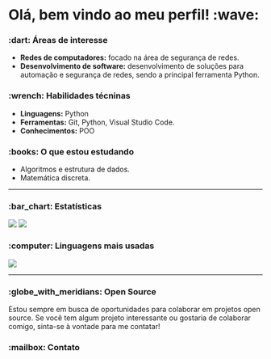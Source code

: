 <h1> Olá, bem vindo ao meu perfil! :wave: </h1>

<!-- 
<h3>Sobre mim</h3>
<p></p>
-->

<h3> :dart: Áreas de interesse</h3>
<ul>
  <li><strong>Redes de computadores:</strong> focado na área de segurança de redes.</li>
  <li><strong>Desenvolvimento de software:</strong> desenvolvimento de soluções para automação e segurança de redes, sendo a principal ferramenta Python. </li>
</ul>

<h3> :wrench: Habilidades técninas</h3>
<ul>
  <li><strong>Linguagens:</strong> Python </li>
  <li><strong>Ferramentas:</strong> Git, Python, Visual Studio Code. </li>
  <li><strong>Conhecimentos:</strong> POO </li>
</ul>

<h3> :books: O que estou estudando</h3>
<ul>
  <li>Algoritmos e estrutura de dados.</li>
  <li>Matemática discreta.</li>
</ul>
<hr />
<h3> :bar_chart: Estatísticas</h3>
<p>
  <img src=https://github-readme-stats.vercel.app/api?username=limadaniel70&theme=nord&show_icons=true&hide_border=true&count_private=true />
  <img src=https://github-readme-streak-stats.herokuapp.com/?user=limadaniel70&theme=nord&hide_border=true />
</p>

<h3> :computer: Linguagens mais usadas</h3>
<p>
  <img src=https://github-readme-stats.vercel.app/api/top-langs/?username=limadaniel70&theme=nord&show_icons=true&hide_border=true&layout=pie />
</p>
<hr />
<h3> :globe_with_meridians: Open Source </h3>
<p>
Estou sempre em busca de oportunidades para colaborar em projetos open source. Se você tem algum projeto interessante ou gostaria de colaborar comigo, sinta-se à vontade para me contatar!
</p>

<h3> :mailbox: Contato </h3>
